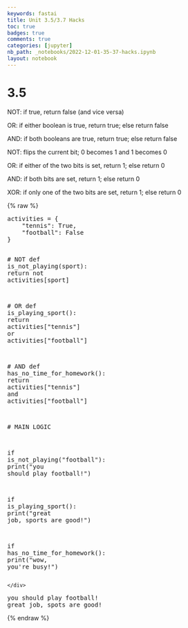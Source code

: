 ```yaml
---
keywords: fastai
title: Unit 3.5/3.7 Hacks
toc: true
badges: true
comments: true
categories: [jupyter]
nb_path: _notebooks/2022-12-01-35-37-hacks.ipynb
layout: notebook
---
```


<!--
#################################################
### THIS FILE WAS AUTOGENERATED! DO NOT EDIT! ###
#################################################
# file to edit: _notebooks/2022-12-01-35-37-hacks.ipynb
-->

<div class="container" id="notebook-container">
        
<div class="cell border-box-sizing text_cell rendered"><div class="inner_cell">
<div class="text_cell_render border-box-sizing rendered_html">
<h1 id="3.5">3.5<a class="anchor-link" href="#3.5"> </a></h1><p>NOT: if true, return false (and vice versa)</p>
<p>OR: if either boolean is true, return true; else return false</p>
<p>AND: if both booleans are true, return true; else return false</p>
<p>NOT: flips the current bit; 0 becomes 1 and 1 becomes 0</p>
<p>OR: if either of the two bits is set, return 1; else return 0</p>
<p>AND: if both bits are set, return 1; else return 0</p>
<p>XOR: if only one of the two bits are set, return 1; else return 0</p>

</div>
</div>
</div>
    {% raw %}
    
<div class="cell border-box-sizing code_cell rendered">
<div class="input">

<div class="inner_cell">
    <div class="input_area">
<div class=" highlight hl-ipython3"><pre><span></span><span class="n">activities</span> <span class="o">=</span> <span class="p">{</span>
    <span class="s2">&quot;tennis&quot;</span><span class="p">:</span> <span class="kc">True</span><span class="p">,</span>
    <span class="s2">&quot;football&quot;</span><span class="p">:</span> <span class="kc">False</span>
<span class="p">}</span>

<span class="c1"># NOT</span>
<span class="k">def</span> <span class="nf">is_not_playing</span><span class="p">(</span><span class="n">sport</span><span class="p">):</span>
    <span class="k">return</span> <span class="ow">not</span> <span class="n">activities</span><span class="p">[</span><span class="n">sport</span><span class="p">]</span>

<span class="c1"># OR</span>
<span class="k">def</span> <span class="nf">is_playing_sport</span><span class="p">():</span>
    <span class="k">return</span> <span class="n">activities</span><span class="p">[</span><span class="s2">&quot;tennis&quot;</span><span class="p">]</span> <span class="ow">or</span> <span class="n">activities</span><span class="p">[</span><span class="s2">&quot;football&quot;</span><span class="p">]</span>

<span class="c1"># AND</span>
<span class="k">def</span> <span class="nf">has_no_time_for_homework</span><span class="p">():</span>
    <span class="k">return</span> <span class="n">activities</span><span class="p">[</span><span class="s2">&quot;tennis&quot;</span><span class="p">]</span> <span class="ow">and</span> <span class="n">activities</span><span class="p">[</span><span class="s2">&quot;football&quot;</span><span class="p">]</span>

<span class="c1"># MAIN LOGIC</span>

<span class="k">if</span> <span class="n">is_not_playing</span><span class="p">(</span><span class="s2">&quot;football&quot;</span><span class="p">):</span>
    <span class="nb">print</span><span class="p">(</span><span class="s2">&quot;you should play football!&quot;</span><span class="p">)</span>

<span class="k">if</span> <span class="n">is_playing_sport</span><span class="p">():</span>
    <span class="nb">print</span><span class="p">(</span><span class="s2">&quot;great job, sports are good!&quot;</span><span class="p">)</span>

<span class="k">if</span> <span class="n">has_no_time_for_homework</span><span class="p">():</span>
    <span class="nb">print</span><span class="p">(</span><span class="s2">&quot;wow, you&#39;re busy!&quot;</span><span class="p">)</span>
</pre></div>

    </div>
</div>
</div>

<div class="output_wrapper">
<div class="output">

<div class="output_area">

<div class="output_subarea output_stream output_stdout output_text">
<pre>you should play football!
great job, spots are good!
</pre>
</div>
</div>

</div>
</div>

</div>
    {% endraw %}

</div>
 

